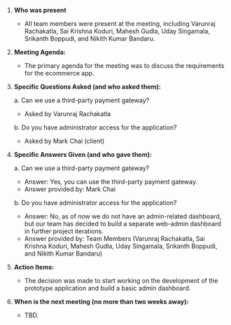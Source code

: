 
1. **Who was present**
   - All team members were present at the meeting, including Varunraj Rachakatla, Sai Krishna Koduri, Mahesh Gudla, Uday Singamala, Srikanth Boppudi, and Nikith Kumar Bandaru.

2. **Meeting Agenda:**
   - The primary agenda for the meeting was to discuss the requirements for the ecommerce app.

3. **Specific Questions Asked (and who asked them):**

   a. Can we use a third-party payment gateway?
      - Asked by Varunraj Rachakatla

   b. Do you have administrator access for the application?
      - Asked by Mark Chai (client)
 
4. **Specific Answers Given (and who gave them):**
   
   a. Can we use a third-party payment gateway?
      - Answer: Yes, you can use the third-party payment gateway.
      - Answer provided by: Mark Chai

   b. Do you have administrator access for the application?
      - Answer: No, as of now we do not have an admin-related dashboard, but our team has decided to build a separate web-admin dashboard in further project iterations.
      - Answer provided by: Team Members (Varunraj Rachakatla, Sai Krishna Koduri, Mahesh Gudla, Uday Singamala, Srikanth Boppudi, and Nikith Kumar Bandaru)

5. **Action Items:**
   - The decision was made to start working on the development of the prototype application and build a basic admin dashboard.

6. **When is the next meeting (no more than two weeks away):**
   - TBD.
```

